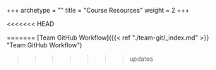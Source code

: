 +++
archetype = ""
title = "Course Resources"
weight = 2
+++


<<<<<<< HEAD
<!-- [Team GitHub Workflow]()({{<ref "./team-git-flow/_index.md" >}} "Team GitHub Workflow") -->
=======
[Team GitHub Workflow]({{< ref "./team-git/_index.md" >}} "Team GitHub Workflow")
>>>>>>> updates
